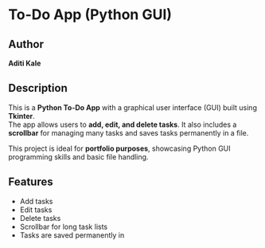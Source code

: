 # To-Do App (Python GUI)

## Author
**Aditi Kale**

## Description
This is a **Python To-Do App** with a graphical user interface (GUI) built using **Tkinter**.  
The app allows users to **add, edit, and delete tasks**. It also includes a **scrollbar** for managing many tasks and saves tasks permanently in a file.

This project is ideal for **portfolio purposes**, showcasing Python GUI programming skills and basic file handling.

## Features
- Add tasks  
- Edit tasks  
- Delete tasks  
- Scrollbar for long task lists  
- Tasks are saved permanently in

